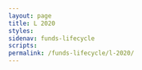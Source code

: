 ```yaml
---
layout: page
title: L 2020
styles:
sidenav: funds-lifecycle
scripts:
permalink: /funds-lifecycle/l-2020/
---
```

